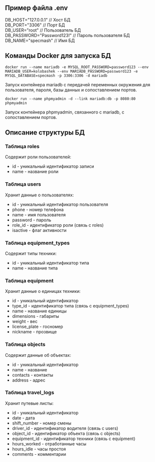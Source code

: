 ## Пример файла .env

DB_HOST="127.0.0.1" // Хост БД  
DB_PORT="3306" // Порт БД  
DB_USER="root" // Пользователь БД  
DB_PASSWORD="Password123!" // Пароль пользователя БД  
DB_NAME="specmash" // Имя БД

## Команды Docker для запуска БД

```
docker run --name mariadb -e MYSQL_ROOT_PASSWORD=password123 --env MARIADB_USER=kolobashek --env MARIADB_PASSWORD=password123 -e MYSQL_DATABASE=specmash -p 3306:3306 -d mariadb
```

Запуск контейнера mariadb с передачей переменных окружения для пользователя, пароля, базы данных и сопоставлением портов.

```
docker run --name phpmyadmin -d --link mariadb:db -p 8080:80 phpmyadmin
``` 

Запуск контейнера phpmyadmin, связанного с mariadb, с сопоставлением портов.


## Описание структуры БД

### Таблица roles  
Содержит роли пользователей:

- id - уникальный идентификатор записи  
- name - название роли

### Таблица users
Хранит данные о пользователях: 

- id - уникальный идентификатор пользователя
- phone - номер телефона  
- name - имя пользователя  
- password - пароль
- role_id - идентификатор роли (связь с roles)
- isactive - флаг активности

### Таблица equipment_types
Содержит типы техники:

- id - уникальный идентификатор типа
- name - название типа

### Таблица equipment  
Хранит данные о единицах техники:

- id - уникальный идентификатор 
- type_id - идентификатор типа (связь с equipment_types)
- name - название единицы 
- dimensions - габариты
- weight - вес
- license_plate - госномер 
- nickname - прозвище

### Таблица objects
Содержит данные об объектах:

- id - уникальный идентификатор
- name - название   
- contacts - контакты
- address - адрес

### Таблица travel_logs
Хранит путевые листы:

- id - уникальный идентификатор
- date - дата
- shift_number - номер смены
- driver_id - идентификатор водителя (связь с users)  
- object_id - идентификатор объекта (связь с objects)
- equipment_id - идентификатор техники (связь с equipment)
- hours_worked - отработанные часы
- hours_idle - часы простоя  
- comments - комментарии
